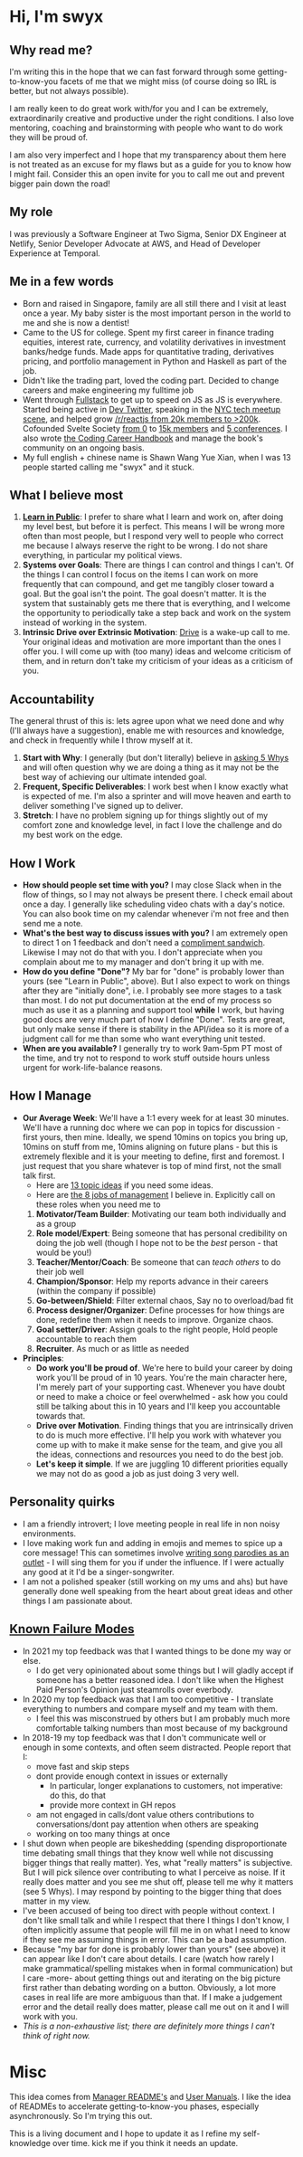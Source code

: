 # Hi, I'm swyx

## Why read me?

I'm writing this in the hope that we can fast forward through some getting-to-know-you facets of me that we might miss (of course doing so IRL is better, but not always possible).

I am really keen to do great work with/for you and I can be extremely, extraordinarily creative and productive under the right conditions. I also love mentoring, coaching and brainstorming with people who want to do work they will be proud of.

I am also very imperfect and I hope that my transparency about them here is not treated as an excuse for my flaws but as a guide for you to know how I might fail. Consider this an open invite for you to call me out and prevent bigger pain down the road!

## My role

I was previously a Software Engineer at Two Sigma, Senior DX Engineer at Netlify, Senior Developer Advocate at AWS, and Head of Developer Experience at Temporal.


  
## Me in a few words

- Born and raised in Singapore, family are all still there and I visit at least once a year. My baby sister is the most important person in the world to me and she is now a dentist!
- Came to the US for college. Spent my first career in finance trading equities, interest rate, currency, and volatility derivatives in investment banks/hedge funds. Made apps for quantitative trading, derivatives pricing, and portfolio management in Python and Haskell as part of the job.
- Didn't like the trading part, loved the coding part. Decided to change careers and make engineering my fulltime job
- Went through [Fullstack](http://fullstackacademy.com/) to get up to speed on JS as JS is everywhere. Started being active in [Dev Twitter](https://twitter.com/swyx), speaking in the [NYC tech meetup scene](https://nyc.js.org/), and helped grow [/r/reactjs from 20k members to >200k](https://www.swyx.io/moderating-rreactjs). Cofounded Svelte Society [from 0](https://www.swyx.io/starting-dev-community-meetup) to [15k members]([url](https://twitter.com/sveltesociety)) and [5 conferences]([url](http://sveltesummit.com/)). I also wrote [the Coding Career Handbook](https://www.learninpublic.org) and manage the book's community on an ongoing basis.
- My full english + chinese name is Shawn Wang Yue Xian, when I was 13 people started calling me "swyx" and it stuck.

## What I believe most

1. **[Learn in Public](https://twitter.com/swyx/status/1009174159690264579)**: I prefer to share what I learn and work on, after doing my level best, but before it is perfect. This means I will be wrong more often than most people, but I respond very well to people who correct me because I always reserve the right to be wrong. I do not share everything, in particular my political views.
2. **Systems over Goals**: There are things I can control and things I can't. Of the things I can control I focus on the items I can work on more frequently that can compound, and get me tangibly closer toward a goal. But the goal isn't the point. The goal doesn't matter. It is the system that sustainably gets me there that is everything, and I welcome the opportunity to periodically take a step back and work on the system instead of working in the system. 
3. **Intrinsic Drive over Extrinsic Motivation**: [Drive](https://twitter.com/swyx/status/968688836468453376) is a wake-up call to me. Your original ideas and motivation are more important than the ones I offer you. I will come up with (too many) ideas and welcome criticism of them, and in return don't take my criticism of your ideas as a criticism of you.

## Accountability

The general thrust of this is: lets agree upon what we need done and why (I'll always have a suggestion), enable me with resources and knowledge, and check in frequently while I throw myself at it.

1. **Start with Why**: I generally (but don't literally) believe in [asking 5 Whys](https://en.wikipedia.org/wiki/5_Whys) and will often question why we are doing a thing as it may not be the best way of achieving our ultimate intended goal.
2. **Frequent, Specific Deliverables**: I work best when I know exactly what is expected of me. I'm also a sprinter and will move heaven and earth to deliver something I've signed up to deliver.
3. **Stretch**: I have no problem signing up for things slightly out of my comfort zone and knowledge level, in fact I love the challenge and do my best work on the edge.

## How I Work

- **How should people set time with you?** I may close Slack when in the flow of things, so I may not always be present there. I check email about once a day. I generally like scheduling video chats with a day's notice. You can also book time on my calendar whenever i'm not free and then send me a note.
- **What's the best way to discuss issues with you?** I am extremely open to direct 1 on 1 feedback and don't need a [compliment sandwich](https://www.quickbase.com/blog/stop-using-the-compliment-sandwich-and-give-better-feedback). Likewise I may not do that with you. I don't appreciate when you complain about me to my manager and don't bring it up with me.
- **How do you define "Done"?** My bar for "done" is probably lower than yours (see "Learn in Public", above). But I also expect to work on things after they are "initially done", i.e. I probably see more stages to a task than most. I do not put documentation at the end of my process so much as use it as a planning and support tool **while** I work, but having good docs are very much part of how I define "Done". Tests are great, but only make sense if there is stability in the API/idea so it is more of a judgment call for me than some who want everything unit tested.
- **When are you available?** I generally try to work 9am-5pm PT most of the time, and try not to respond to work stuff outside hours unless urgent for work-life-balance reasons.

## How I Manage

- **Our Average Week**: We'll have a 1:1 every week for at least 30 minutes. We'll have a running doc where we can pop in topics for discussion - first yours, then mine. Ideally, we spend 10mins on topics you bring up, 10mins on stuff from me, 10mins aligning on future plans - but this is extremely flexible and it is your meeting to define, first and foremost. I just request that you share whatever is top of mind first, not the small talk first.
  - Here are [13 topic ideas](https://www.manager-tools.com/forums/13-things-talk-about-your-1-1s) if you need some ideas.
  - Here are [the 8 jobs of management](https://www.swyx.io/the-8-jobs-of-management/) I believe in. Explicitly call on these roles when you need me to
  1. **Motivator/Team Builder**: Motivating our team both individually and as a group 
  2. **Role model/Expert**: Being someone that has personal credibility on doing the job well (though I hope not to be the _best_ person - that would be you!)
  3. **Teacher/Mentor/Coach**: Be someone that can _teach others_ to do their job well
  4. **Champion/Sponsor**: Help my reports advance in their careers (within the company if possible)
  5. **Go-between/Shield**: Filter external chaos, Say no to overload/bad fit
  6. **Process designer/Organizer**: Define processes for how things are done, redefine them when it needs to improve. Organize chaos.
  7. **Goal setter/Driver**: Assign goals to the right people, Hold people accountable to reach them
  8. **Recruiter**. As much or as little as needed
- **Principles**:
  - **Do work you'll be proud of**. We're here to build your career by doing work you'll be proud of in 10 years. You're the main character here, I'm merely part of your supporting cast. Whenever you have doubt or need to make a choice or feel overwhelmed - ask how you could still be talking about this in 10 years and I'll keep you accountable towards that.
  - **Drive over Motivation**. Finding things that you are intrinsically driven to do is much more effective. I'll help you work with whatever you come up with to make it make sense for the team, and give you all the ideas, connections and resources you need to do the best job.
  - **Let's keep it simple**. If we are juggling 10 different priorities equally we may not do as good a job as just doing 3 very well.

## Personality quirks

- I am a friendly introvert; I love meeting people in real life in non noisy environments.
- I love making work fun and adding in emojis and memes to spice up a core message! This can sometimes involve [writing song parodies as an outlet](https://twitter.com/swyx/status/980486609517907968) - I will sing them for you if under the influence. If I were actually any good at it I'd be a singer-songwriter.
- I am not a polished speaker (still working on my ums and ahs) but have generally done well speaking from the heart about great ideas and other things I am passionate about.

## [Known Failure Modes](https://docs.google.com/presentation/d/1df5MALZKZU6lOeIXUiO-h6ReFM3KuIpnapSE97IZnX4/edit#slide=id.p)

- In 2021 my top feedback was that I wanted things to be done my way or else. 
  - I do get very opinionated about some things but I will gladly accept if someone has a better reasoned idea. I don't like when the Highest Paid Person's Opinion just steamrolls over everbody.
- In 2020 my top feedback was that I am too competitive - I translate everything to numbers and compare myself and my team with them.
  - I feel this was misconstrued by others but I am probably much more comfortable talking numbers than most because of my background
- In 2018-19 my top feedback was that I don't communicate well or enough in some contexts, and often seem distracted. People report that I:
  - move fast and skip steps
  - dont provide enough context in issues or externally
    - In particular, longer explanations to customers, not imperative: do this, do that
    - provide more context in GH repos
  - am not engaged in calls/dont value others contributions to conversations/dont pay attention when others are speaking
  - working on too many things at once
- I shut down when people are bikeshedding (spending disproportionate time debating small things that they know well while not discussing bigger things that really matter). Yes, what "really matters" is subjective. But I will pick silence over contributing to what I perceive as noise. If it really does matter and you see me shut off, please tell me why it matters (see 5 Whys). I may respond by pointing to the bigger thing that does matter in my view.
- I've been accused of being too direct with people without context. I don't like small talk and while I respect that there I things I don't know, I often implicitly assume that people will fill me in on what I need to know if they see me assuming things in error. This can be a bad assumption.
- Because "my bar for done is probably lower than yours" (see above) it can appear like I don't care about details. I care (watch how rarely I make grammatical/spelling mistakes when in formal communication) but I care -more- about getting things out and iterating on the big picture first rather than debating wording on a button. Obviously, a lot more cases in real life are more ambiguous than that. If I make a judgement error and the detail really does matter, please call me out on it and I will work with you.
- *This is a non-exhaustive list; there are definitely more things I can't think of right now.*

# Misc

This idea comes from [Manager README's](https://hackernoon.com/12-manager-readmes-from-silicon-valleys-top-tech-companies-26588a660afe) and [User Manuals](https://docs.google.com/presentation/d/1I8Y4oNkrh1Ass32PNyzBYp3hL4scLiH7YWQmwvKxzlM/edit#slide=id.gf668f32c69_2_130). I like the idea of READMEs to accelerate getting-to-know-you phases, especially asynchronously. So I'm trying this out.

This is a living document and I hope to update it as I refine my self-knowledge over time. kick me if you think it needs an update.

